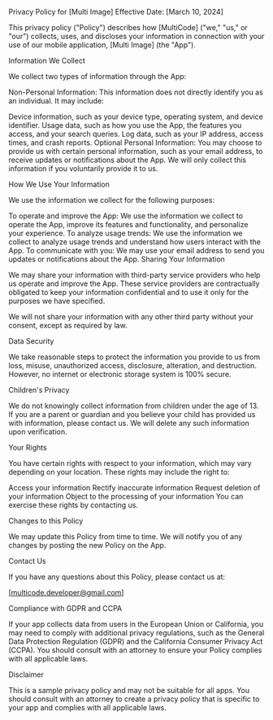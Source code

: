 Privacy Policy for [Multi Image]
Effective Date: [March 10, 2024]

This privacy policy ("Policy") describes how [MultiCode] ("we," "us," or "our") collects, uses, and discloses your information in connection with your use of our mobile application, [Multi Image] (the "App").

Information We Collect

We collect two types of information through the App:

Non-Personal Information: This information does not directly identify you as an individual. It may include:

Device information, such as your device type, operating system, and device identifier.
Usage data, such as how you use the App, the features you access, and your search queries.
Log data, such as your IP address, access times, and crash reports.
Optional Personal Information: You may choose to provide us with certain personal information, such as your email address, to receive updates or notifications about the App. We will only collect this information if you voluntarily provide it to us.

How We Use Your Information

We use the information we collect for the following purposes:

To operate and improve the App: We use the information we collect to operate the App, improve its features and functionality, and personalize your experience.
To analyze usage trends: We use the information we collect to analyze usage trends and understand how users interact with the App.
To communicate with you: We may use your email address to send you updates or notifications about the App.
Sharing Your Information

We may share your information with third-party service providers who help us operate and improve the App. These service providers are contractually obligated to keep your information confidential and to use it only for the purposes we have specified.

We will not share your information with any other third party without your consent, except as required by law.

Data Security

We take reasonable steps to protect the information you provide to us from loss, misuse, unauthorized access, disclosure, alteration, and destruction. However, no internet or electronic storage system is 100% secure.

Children's Privacy

We do not knowingly collect information from children under the age of 13. If you are a parent or guardian and you believe your child has provided us with information, please contact us. We will delete any such information upon verification.

Your Rights

You have certain rights with respect to your information, which may vary depending on your location. These rights may include the right to:

Access your information
Rectify inaccurate information
Request deletion of your information
Object to the processing of your information
You can exercise these rights by contacting us.

Changes to this Policy

We may update this Policy from time to time. We will notify you of any changes by posting the new Policy on the App.

Contact Us

If you have any questions about this Policy, please contact us at:

[multicode.developer@gmail.com]

Compliance with GDPR and CCPA

If your app collects data from users in the European Union or California, you may need to comply with additional privacy regulations, such as the General Data Protection Regulation (GDPR) and the California Consumer Privacy Act (CCPA). You should consult with an attorney to ensure your Policy complies with all applicable laws.

Disclaimer

This is a sample privacy policy and may not be suitable for all apps. You should consult with an attorney to create a privacy policy that is specific to your app and complies with all applicable laws.
